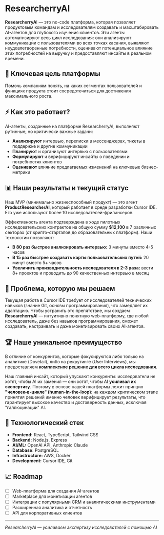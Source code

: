 # ResearcherryAI

**ResearcherryAI** — это no-code платформа, которая позволяет продуктовым командам и исследователям создавать и масштабировать AI-агентов для глубокого изучения клиентов. Эти агенты автоматизируют весь цикл исследования: они анализируют коммуникации с пользователями во всех точках касания, выявляют неудовлетворенные потребности, оценивают потенциальное влияние этих потребностей на выручку и предоставляют инсайты в реальном времени.

## 🎯 Ключевая цель платформы

Помочь компаниям понять, на каких сегментах пользователей и функциях продукта стоит сосредоточиться для достижения максимального роста.

## ⚡ Как это работает?

AI-агенты, созданные на платформе ResearcherryAI, выполняют рутинные, но критически важные задачи:

- **Анализируют** интервью, переписки в мессенджерах, тикеты в поддержке и другие коммуникации
- **Планируют** и организуют интервью с пользователями
- **Формулируют** и верифицируют инсайты о поведении и потребностях клиентов
- **Оценивают** влияние предлагаемых изменений на ключевые бизнес-метрики

## 📊 Наши результаты и текущий статус

Наш MVP (минимально жизнеспособный продукт) — это агент **ProductResearcherAI**, который работает в среде разработки Cursor IDE. Его уже используют более 10 исследователей-фрилансеров.

Эффективность агента подтверждена в ходе пилотных исследовательских контрактов на общую сумму **$12,100** в 7 различных секторах (от крипто-стартапов до образовательных платформ). Наши технологии позволяют:

- **В 80 раз быстрее анализировать интервью:** 3 минуты вместо 4-5 часов
- **В 15 раз быстрее создавать карты пользовательских путей:** 20 минут вместо 5+ часов
- **Увеличить производительность исследователя в 2-3 раза:** вести 8+ проектов и проводить до 90 качественных интервью в месяц

## 🚧 Проблема, которую мы решаем

Текущая работа в Cursor IDE требует от исследователей технических навыков (знание Git, основы программирования), что замедляет их адаптацию. Чтобы устранить это препятствие, мы создаем **ResearcherryAI** — интуитивно понятную web-платформу, где любой исследователь, даже без навыков программирования, сможет создавать, настраивать и даже монетизировать своих AI-агентов.

## 🏆 Наше уникальное преимущество

В отличие от конкурентов, которые фокусируются либо только на аналитике (Dovetail), либо на рекрутинге (User Interviews), мы предоставляем **комплексное решение для всего цикла исследования**.

Наш главный инсайт, который упускают конкуренты: исследователи не хотят, чтобы AI их заменил — они хотят, чтобы AI **усиливал их экспертизу**. Поэтому в основе нашей платформы лежит принцип **"человек-в-цикле" (human-in-the-loop)**: на каждом критическом этапе принятия решений именно человек верифицирует результаты, что гарантирует высокое качество и достоверность данных, исключая "галлюцинации" AI.

## 🚀 Технологический стек

- **Frontend:** React, TypeScript, Tailwind CSS
- **Backend:** Node.js, Express
- **AI/ML:** OpenAI API, Anthropic Claude
- **Database:** PostgreSQL
- **Infrastructure:** AWS, Docker
- **Development:** Cursor IDE, Git

## 📈 Roadmap

- [ ] Web-платформа для создания AI-агентов
- [ ] Marketplace для монетизации агентов
- [ ] Интеграции с популярными CRM и аналитическими инструментами
- [ ] Расширенная аналитика и отчетность
- [ ] API для корпоративных клиентов

---

_ResearcherryAI — усиливаем экспертизу исследователей с помощью AI_
